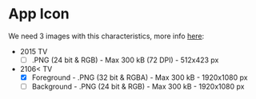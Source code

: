 # App Icon

We need 3 images with this characteristics, more info [here](https://developer.samsung.com/smarttv/design/app-icons-and-screenshots.html#app-icon):

- 2015 TV 
  - [ ] .PNG (24 bit & RGB) - Max 300 kB (72 DPI) - 512x423 px
- 2106< TV
  - [X] Foreground - .PNG (32 bit & RGBA) - Max 300 kB - 1920x1080 px
  - [ ] Background - .PNG (24 bit & RGB) - Max 300 kB - 1920x1080 px
